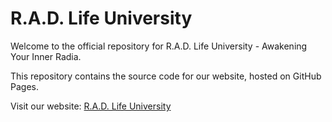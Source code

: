 # R.A.D. Life University

Welcome to the official repository for R.A.D. Life University - Awakening Your Inner Radia.

This repository contains the source code for our website, hosted on GitHub Pages.

Visit our website: [R.A.D. Life University](https://rad-life-univ.github.io)
